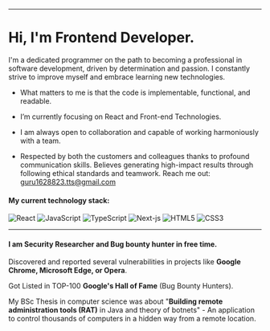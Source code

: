 
---




# Hi, I'm Frontend Developer. 
I'm a dedicated programmer on the path to becoming a professional in software development, driven by determination and passion. I constantly strive to improve myself and embrace learning new technologies.

- What matters to me is that the code is implementable, functional, and readable.

- I’m currently focusing on React and Front-end  Technologies.

- I am always open to collaboration and capable of working harmoniously with a team.

- Respected by both the customers and colleagues thanks to profound communication skills. Believes generating high-impact results through following ethical standards and teamwork.
Reach me out: guru1628823.tts@gmail.com

#### My current technology stack:
![React](https://img.shields.io/badge/react-%2320232a.svg?style=flat-square&logo=react&logoColor=%2361DAFB)
![JavaScript](https://img.shields.io/badge/javascript-%23323330.svg?style=flat-square&logo=javascript&logoColor=%23F7DF1E)
![TypeScript](https://img.shields.io/badge/-TypeScript-007ACC?style=flat-square&logo=typescript&logoColor=white)
![Next-js](https://img.shields.io/badge/Next-black?style=flat-square&logo=next.js&logoColor=white)
![HTML5](https://img.shields.io/badge/-HTML5-E34F26?style=flat-square&logo=html5&logoColor=white)
![CSS3](https://img.shields.io/badge/css3-%231572B6.svg?style=flat-square&logo=css3&logoColor=white)

---

####  I am  Security Researcher and  Bug bounty hunter in free time.
Discovered and reported several vulnerabilities in projects like **Google Chrome, Microsoft Edge, or Opera**.

Got  Listed in TOP-100 **Google's Hall of Fame** (Bug Bounty Hunters).

My BSc Thesis in computer science was about "**Building remote administration tools (RAT)** in Java and theory of botnets" - An application to control thousands of computers in a hidden way from a remote location.


